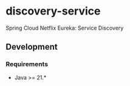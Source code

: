 # discovery-service
Spring Cloud Netflix Eureka: Service Discovery

## Development

### Requirements
- Java >= 21.*
